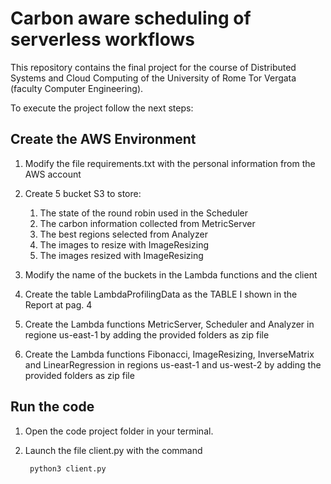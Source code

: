 # Carbon aware scheduling of serverless workflows

This repository contains the final project for the course of Distributed Systems and Cloud Computing of the University of Rome Tor Vergata (faculty Computer Engineering).  

To execute the project follow the next steps:

## Create the AWS Environment

1. Modify the file requirements.txt with the personal information from the AWS account
   
2. Create 5 bucket S3 to store:
   1. The state of the round robin used in the Scheduler
   2. The carbon information collected from MetricServer
   3. The best regions selected from Analyzer
   4. The images to resize with ImageResizing
   5. The images resized with ImageResizing

3. Modify the name of the buckets in the Lambda functions and the client
   
4. Create the table LambdaProfilingData as the TABLE I shown in the Report at pag. 4
   
5. Create the Lambda functions MetricServer, Scheduler and Analyzer in regione us-east-1 by adding the provided folders as zip file
   
6. Create the Lambda functions Fibonacci, ImageResizing, InverseMatrix and LinearRegression in regions us-east-1 and us-west-2 by adding the provided folders as zip file

## Run the code

1. Open the code project folder in your terminal.

2. Launch the file client.py with the command
   
        python3 client.py
   
